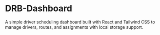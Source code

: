 # DRB-Dashboard
A simple driver scheduling dashboard built with React and Tailwind CSS to manage drivers, routes, and assignments with local storage support.
